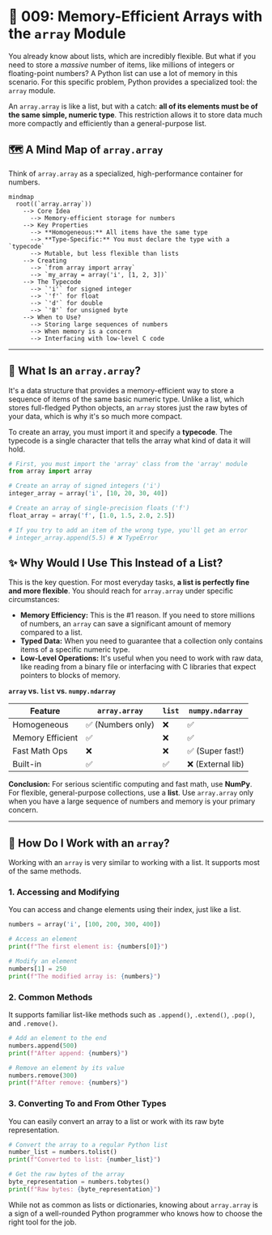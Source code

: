 # 🧮 009: Memory-Efficient Arrays with the `array` Module

You already know about lists, which are incredibly flexible. But what if you need to store a *massive* number of items, like millions of integers or floating-point numbers? A Python list can use a lot of memory in this scenario. For this specific problem, Python provides a specialized tool: the `array` module.

An `array.array` is like a list, but with a catch: **all of its elements must be of the same simple, numeric type**. This restriction allows it to store data much more compactly and efficiently than a general-purpose list.

## 🗺️ A Mind Map of `array.array`

Think of `array.array` as a specialized, high-performance container for numbers.

```mermaid
mindmap
  root((`array.array`))
    --> Core Idea
      --> Memory-efficient storage for numbers
    --> Key Properties
      --> **Homogeneous:** All items have the same type
      --> **Type-Specific:** You must declare the type with a `typecode`
      --> Mutable, but less flexible than lists
    --> Creating
      --> `from array import array`
      --> `my_array = array('i', [1, 2, 3])`
    --> The Typecode
      --> `'i'` for signed integer
      --> `'f'` for float
      --> `'d'` for double
      --> `'B'` for unsigned byte
    --> When to Use?
      --> Storing large sequences of numbers
      --> When memory is a concern
      --> Interfacing with low-level C code
```

---

## 🤔 What Is an `array.array`?

It's a data structure that provides a memory-efficient way to store a sequence of items of the same basic numeric type. Unlike a list, which stores full-fledged Python objects, an `array` stores just the raw bytes of your data, which is why it's so much more compact.

To create an array, you must import it and specify a **typecode**. The typecode is a single character that tells the array what kind of data it will hold.

```python
# First, you must import the 'array' class from the 'array' module
from array import array

# Create an array of signed integers ('i')
integer_array = array('i', [10, 20, 30, 40])

# Create an array of single-precision floats ('f')
float_array = array('f', [1.0, 1.5, 2.0, 2.5])

# If you try to add an item of the wrong type, you'll get an error
# integer_array.append(5.5) # ❌ TypeError
```

## ✨ Why Would I Use This Instead of a List?

This is the key question. For most everyday tasks, **a list is perfectly fine and more flexible**. You should reach for `array.array` under specific circumstances:

*   **Memory Efficiency:** This is the #1 reason. If you need to store millions of numbers, an `array` can save a significant amount of memory compared to a list.
*   **Typed Data:** When you need to guarantee that a collection only contains items of a specific numeric type.
*   **Low-Level Operations:** It's useful when you need to work with raw data, like reading from a binary file or interfacing with C libraries that expect pointers to blocks of memory.

**`array` vs. `list` vs. `numpy.ndarray`**

| Feature          | `array.array` | `list`      | `numpy.ndarray` |
|------------------|---------------|-------------|-----------------|
| Homogeneous      | ✅ (Numbers only) | ❌          | ✅              |
| Memory Efficient | ✅            | ❌          | ✅              |
| Fast Math Ops    | ❌            | ❌          | ✅ (Super fast!)|
| Built-in         | ✅            | ✅          | ❌ (External lib)|

**Conclusion:** For serious scientific computing and fast math, use **NumPy**. For flexible, general-purpose collections, use a **list**. Use `array.array` only when you have a large sequence of numbers and memory is your primary concern.

---

## 🚀 How Do I Work with an `array`?

Working with an `array` is very similar to working with a list. It supports most of the same methods.

### 1. Accessing and Modifying

You can access and change elements using their index, just like a list.

```python
numbers = array('i', [100, 200, 300, 400])

# Access an element
print(f"The first element is: {numbers[0]}")

# Modify an element
numbers[1] = 250
print(f"The modified array is: {numbers}")
```

### 2. Common Methods

It supports familiar list-like methods such as `.append()`, `.extend()`, `.pop()`, and `.remove()`.

```python
# Add an element to the end
numbers.append(500)
print(f"After append: {numbers}")

# Remove an element by its value
numbers.remove(300)
print(f"After remove: {numbers}")
```

### 3. Converting To and From Other Types

You can easily convert an array to a list or work with its raw byte representation.

```python
# Convert the array to a regular Python list
number_list = numbers.tolist()
print(f"Converted to list: {number_list}")

# Get the raw bytes of the array
byte_representation = numbers.tobytes()
print(f"Raw bytes: {byte_representation}")
```

While not as common as lists or dictionaries, knowing about `array.array` is a sign of a well-rounded Python programmer who knows how to choose the right tool for the job.
